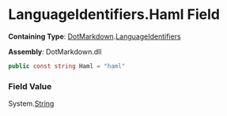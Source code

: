 # LanguageIdentifiers\.Haml Field

**Containing Type**: [DotMarkdown](../../README.md)\.[LanguageIdentifiers](../README.md)

**Assembly**: DotMarkdown\.dll

```csharp
public const string Haml = "haml"
```

### Field Value

System\.[String](https://docs.microsoft.com/en-us/dotnet/api/system.string)